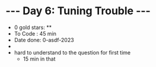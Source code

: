 # --- Day 6: Tuning Trouble ---

- 0 gold stars: **
- To Code : 45 min
- Date done: 0-asdf-2023
-
- hard to understand to the question for first time
  - 15 min in that
